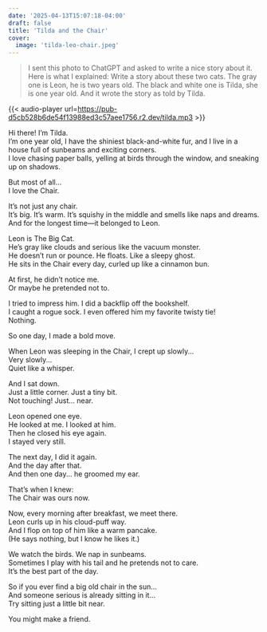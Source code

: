 ```yaml
---
date: '2025-04-13T15:07:18-04:00'
draft: false
title: 'Tilda and the Chair'
cover:
  image: 'tilda-leo-chair.jpeg'
---
```


> I sent this photo to ChatGPT and asked to write a nice story about it.
> Here is what I explained:
> Write a story about these two cats. The gray one is Leon, he is two years old. The black and white one is Tilda, she is one year old.
> And it wrote the story as told by Tilda.

{{< audio-player url=https://pub-d5cb528b6de54f13988ed3c57aee1756.r2.dev/tilda.mp3 >}}

Hi there! I’m Tilda.  
I’m one year old, I have the shiniest black-and-white fur, and I live in a house full of sunbeams and exciting corners.  
I love chasing paper balls, yelling at birds through the window, and sneaking up on shadows.  

But most of all...  
I love the Chair.  

It’s not just any chair.  
It’s big. It’s warm. It’s squishy in the middle and smells like naps and dreams.  
And for the longest time—it belonged to Leon.  

Leon is The Big Cat.  
He’s gray like clouds and serious like the vacuum monster.  
He doesn’t run or pounce. He floats. Like a sleepy ghost.  
He sits in the Chair every day, curled up like a cinnamon bun.  

At first, he didn’t notice me.  
Or maybe he pretended not to.  

I tried to impress him. I did a backflip off the bookshelf.  
I caught a rogue sock. I even offered him my favorite twisty tie!  
Nothing.  

So one day, I made a bold move.  

When Leon was sleeping in the Chair, I crept up slowly...  
Very slowly...  
Quiet like a whisper.  

And I sat down.  
Just a little corner. Just a tiny bit.  
Not touching! Just... near.  

Leon opened one eye.  
He looked at me. I looked at him.  
Then he closed his eye again.  
I stayed very still.  

The next day, I did it again.  
And the day after that.  
And then one day... he groomed my ear.  

That’s when I knew:  
The Chair was ours now.  

Now, every morning after breakfast, we meet there.  
Leon curls up in his cloud-puff way.  
And I flop on top of him like a warm pancake.  
(He says nothing, but I know he likes it.)  

We watch the birds. We nap in sunbeams.  
Sometimes I play with his tail and he pretends not to care.  
It’s the best part of the day.  

So if you ever find a big old chair in the sun...  
And someone serious is already sitting in it...  
Try sitting just a little bit near.  

You might make a friend.

